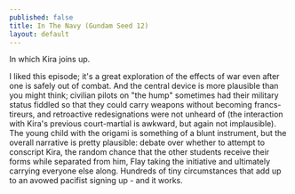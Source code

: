 ```yaml
---
published: false
title: In The Navy (Gundam Seed 12)
layout: default
---
```


In which Kira joins up.

I liked this episode; it's a great exploration of the effects of war even after one is safely out of combat. And the central device is more plausible than you might think; civilian pilots on "the hump" sometimes had their military status fiddled so that they could carry weapons without becoming francs-tireurs, and retroactive redesignations were not unheard of (the interaction with Kira's previous court-martial is awkward, but again not implausible). The young child with the origami is something of a blunt instrument, but the overall narrative is pretty plausible: debate over whether to attempt to conscript Kira, the random chance that the other students receive their forms while separated from him, Flay taking the initiative and ultimately carrying everyone else along. Hundreds of tiny circumstances that add up to an avowed pacifist signing up - and it works.